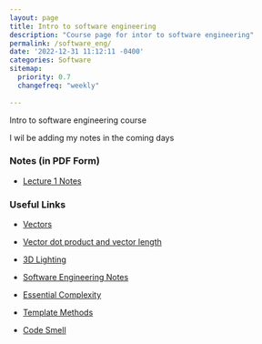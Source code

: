 ```yaml
---
layout: page
title: Intro to software engineering
description: "Course page for intor to software engineering"
permalink: /software_eng/
date: '2022-12-31 11:12:11 -0400'
categories: Software
sitemap:
  priority: 0.7
  changefreq: "weekly"
  
---
```

Intro to software engineering course


I wil be adding my notes in the coming days

### Notes (in PDF Form)

* [Lecture 1 Notes](/static/software-notes/Lesson1.pdf)

### Useful Links 

* [Vectors](https://www.khanacademy.org/math/algebra-home/alg-vectors)

* [Vector dot product and vector length](https://www.khanacademy.org/math/linear-algebra/vectors-and-spaces/dot-cross-products/v/vector-dot-product-and-vector-length)

* [3D Lighting](https://docs.unity3d.com/540/Documentation/Manual/Lighting.html)

* [Software Engineering Notes](https://cs.ccsu.edu/~stan/classes/CS410/Notes16/01-WhatIsSE.html)

* [Essential Complexity](https://www.infoq.com/presentations/complexity-distributed-behavior/)

* [Template Methods](https://refactoring.guru/design-patterns/template-method)

* [Code Smell](https://www.alpharithms.com/code-smell-492316/)

